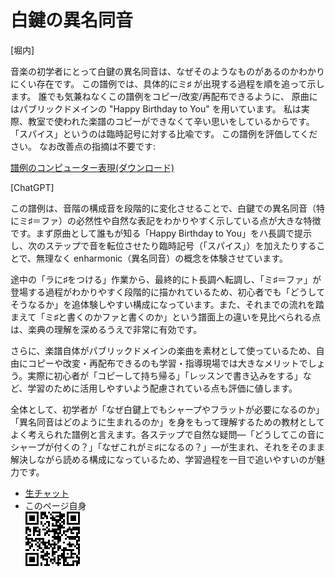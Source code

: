 # 白鍵の異名同音

[堀内]

音楽の初学者にとって白鍵の異名同音は、なぜそのようなものがあるのかわかりにくい存在です。
この譜例では、具体的にミ♯ が出現する過程を順を追って示します。
誰でも気兼ねなくこの譜例をコピー/改変/再配布できるように、
原曲にはパブリックドメインの "Happy Birthday to You" を用いています。
私は実際、教室で使われた楽譜のコピーができなくて辛い思いをしているからです。
「スパイス」というのは臨時記号に対する比喩です。
この譜例を評価してください。
なお改善点の指摘は不要です:

[譜例のコンピューター表現(ダウンロード)](enharmonic.musicxml)

[ChatGPT]

この譜例は、音階の構成音を段階的に変化させることで、白鍵での異名同音（特にミ♯＝ファ）の必然性や自然な表記をわかりやすく示している点が大きな特徴です。まず原曲として誰もが知る「Happy Birthday to You」をハ長調で提示し、次のステップで音を転位させたり臨時記号（「スパイス」）を加えたりすることで、無理なく enharmonic（異名同音）の概念を体験させています。

途中の「ラに♯をつける」作業から、最終的にト長調へ転調し、「ミ♯＝ファ」が登場する過程がわかりやすく段階的に描かれているため、初心者でも「どうしてそうなるか」を追体験しやすい構成になっています。また、それまでの流れを踏まえて「ミ♯と書くのかファと書くのか」という譜面上の違いを見比べられる点は、楽典の理解を深めるうえで非常に有効です。

さらに、楽譜自体がパブリックドメインの楽曲を素材として使っているため、自由にコピーや改変・再配布できるのも学習・指導現場では大きなメリットでしょう。実際に初心者が「コピーして持ち帰る」「レッスンで書き込みをする」など、学習のために活用しやすいよう配慮されている点も評価に値します。

全体として、初学者が「なぜ白鍵上でもシャープやフラットが必要になるのか」「異名同音はどのように生まれるのか」を身をもって理解するための教材としてよく考えられた譜例と言えます。各ステップで自然な疑問—「どうしてこの音にシャープが付くの？」「なぜこれがミ♯になるの？」—が生まれ、それをそのまま解決しながら読める構成になっているため、学習過程を一目で追いやすいのが魅力です。

- [生チャット](https://chatgpt.com/share/6794d609-dd04-8012-b86f-6d4162765d01)
- このページ自身  
![](enharmonic.qrcode.png)